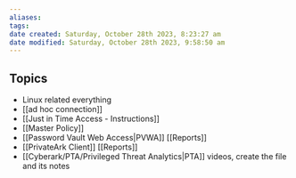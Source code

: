```yaml
---
aliases: 
tags: 
date created: Saturday, October 28th 2023, 8:23:27 am
date modified: Saturday, October 28th 2023, 9:58:50 am
---
```


## Topics

- Linux related everything
- [[ad hoc connection]]
- [[Just in Time Access  - Instructions]]
- [[Master Policy]]
- [[Password Vault Web Access|PVWA]] [[Reports]]
- [[PrivateArk Client]] [[Reports]]
- [[Cyberark/PTA/Privileged Threat Analytics|PTA]] videos, create the file and its notes